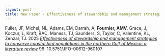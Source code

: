 ```yaml
---
layout: post
title: New Paper - Effectiveness of stewardship and management strategies to conserve coastal bird populations in the northern Gulf of Mexico: a literature review
---
```


Fuller, JF, Michel, NL, Adams, EM, Darrah, A, **Fournier, AMV,** Grace, J, Koczur, L, Kraft, BAC, Maness, TJ, Saunders, S, Taylor, C, Valentine, KL, Zenzal, TJ. 2025 [*Effectiveness of stewardship and management strategies to conserve coastal bird populations in the northern Gulf of Mexico: a literature review*](https://journal.afonet.org/vol96/iss1/art7/) 96: 10.5751/JFO-00612-960107
